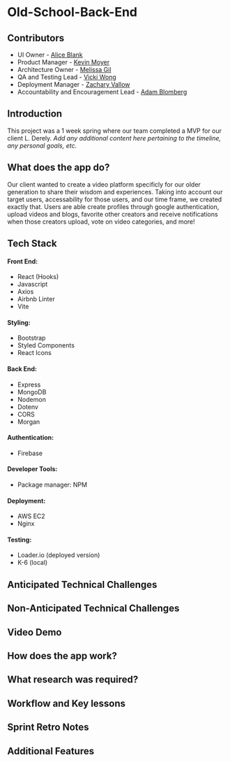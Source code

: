 # Old-School-Back-End

## Contributors
- UI Owner - [Alice Blank](https://github.com/AllEyesBlank)
- Product Manager - [Kevin Moyer](https://github.com/kjmoyer)
- Architecture Owner - [Melissa Gil](https://github.com/melissa-gv)
- QA and Testing Lead - [Vicki Wong](https://github.com/vickiwong85)
- Deployment Manager - [Zachary Vallow](https://github.com/Zachariah1618)
- Accountability and Encouragement Lead - [Adam Blomberg](https://github.com/AdamABlomberg)

## Introduction
This project was a 1 week spring where our team completed a MVP for our client L. Derely. 
*Add any additional content here pertaining to the timeline, any personal goals, etc.*

## What does the app do?
Our client wanted to create a video platform specificly for our older generation to share their wisdom and experiences. 
Taking into account our target users, accessability for those users, and our time frame, we created exactly that. 
Users are able create profiles through google authentication, upload videos and blogs, favorite other creators and receive notifications when those creators upload, vote on video categories, and more!

## Tech Stack
#### Front End:
- React (Hooks)
- Javascript
- Axios
- Airbnb Linter
- Vite

#### Styling:
- Bootstrap
- Styled Components 
- React Icons

#### Back End:
- Express
- MongoDB
- Nodemon
- Dotenv
- CORS
- Morgan

#### Authentication: 
- Firebase

#### Developer Tools:
- Package manager: NPM

#### Deployment:
- AWS EC2
- Nginx

#### Testing:
- Loader.io (deployed version)
- K-6 (local)


## Anticipated Technical Challenges 

## Non-Anticipated Technical Challenges 

## Video Demo

## How does the app work?

## What research was required?

## Workflow and Key lessons

## Sprint Retro Notes

## Additional Features

